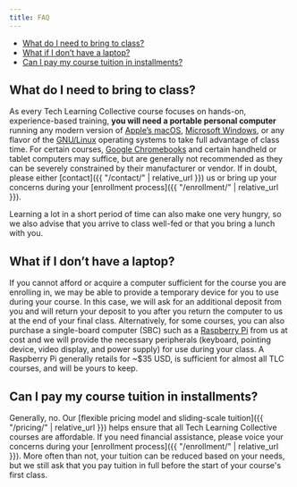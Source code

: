 ```yaml
---
title: FAQ
---
```


* [What do I need to bring to class?](#what-do-i-need-to-bring-to-class)
* [What if I don&rsquo;t have a laptop?](#what-if-i-dont-have-a-laptop)
* [Can I pay my course tuition in installments?](#can-i-pay-my-course-tuition-in-installments)

## What do I need to bring to class?

As every Tech Learning Collective course focuses on hands-on, experience-based training, **you will need a portable personal computer** running any modern version of [Apple&rsquo;s macOS](https://www.apple.com/macos/what-is/), [Microsoft Windows](https://www.microsoft.com/windows), or any flavor of the [GNU/Linux](https://www.linux.com/what-is-linux) operating systems to take full advantage of class time. For certain courses, [Google Chromebooks](https://www.google.com/chromebook/) and certain handheld or tablet computers may suffice, but are generally not recommended as they can be severely constrained by their manufacturer or vendor. If in doubt, please either [contact]({{ "/contact/" | relative_url }}) us or bring up your concerns during your [enrollment process]({{ "/enrollment/" | relative_url }}).

Learning a lot in a short period of time can also make one very hungry, so we also advise that you arrive to class well-fed or that you bring a lunch with you.

## What if I don&rsquo;t have a laptop?

If you cannot afford or acquire a computer sufficient for the course you are enrolling in, we may be able to provide a temporary device for you to use during your course. In this case, we will ask for an additional deposit from you and will return your deposit to you after you return the computer to us at the end of your final class. Alternatively, for some courses, you can also purchase a single-board computer (SBC) such as a [Raspberry Pi](https://www.raspberrypi.org/) from us at cost and we will provide the necessary peripherals (keyboard, pointing device, video display, and power supply) for use during your class. A Raspberry Pi generally retails for ~$35 USD, is sufficient for almost all TLC courses, and will be yours to keep.

## Can I pay my course tuition in installments?

Generally, no. Our [flexible pricing model and sliding-scale tuition]({{ "/pricing/" | relative_url }}) helps ensure that all Tech Learning Collective courses are affordable. If you need financial assistance, please voice your concerns during your [enrollment process]({{ "/enrollment/" | relative_url }}). More often than not, your tuition can be reduced based on your needs, but we still ask that you pay tuition in full before the start of your course's first class.
